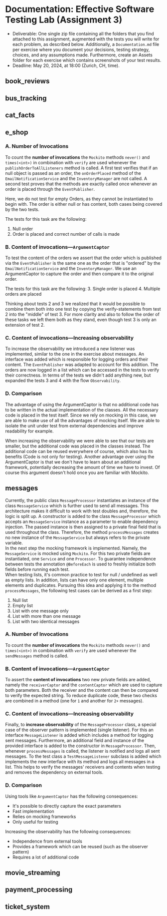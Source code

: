 # Documentation: Effective Software Testing Lab (Assignment 3)

- Deliverable: One single zip file containing all the folders that you find attached to this assignment, augmented with the
tests you will write for each problem, as described below. Additionally, a `Documentation.md` file per exercise where
you document your decisions, testing strategy, choices, and any assumptions made. Furthermore, create an
Assets folder for each exercise which contains screenshots of your test results.
- Deadline: May 20, 2024, at 18:00 (Zurich, CH, time).

## book_reviews

## bus_tracking

## cat_facts

## e_shop

### A. Number of Invocations
To count the **number of invocations** the `Mockito` methods `never()` and `times(<int>)` in combination with `verify` are 
used whenever the `publishOrderToAllListeners` method is called. A first test verifies that if an null object is
passed as an order, the `onOrderPlaced` method of the `EmailNotificationService` and the `InventoryManager` are not
called. A second test proves that the methods are exactly called once whenever an order is placed through the `EventPublisher`.

Here, we do not test for empty Orders, as they cannot be instantiated to begin with. The order is either null or has content,
both cases being covered by the two tests.

The tests for this task are the following:
1. Null order
2. Order is placed and correct number of calls is made

### B. Content of invocations—`ArgumentCaptor`
To test the content of the orders we assert that the order which is published via the `EventPublisher` is the same one
as the order that is "ordered" by the `EmailNotificationService` and the `InventoryManager`. We use an ArgumentCaptor to capture
the order and then compare it to the original order.

The tests for this task are the following:
3. Single order is placed
4. Multiple orders are placed

Thinking about tests 2 and 3 we realized that it would be possible to combine them both into one test by copying the 
verify-statements from test 2 into the "middle" of test 3. For more clarity and also to follow the order of these tasks
we left them both as they stand, even though test 3 is only an extension of test 2.

### C. Content of invocations—Increasing observability

To increase the observability we introduced a new listener was implemented, similar to the one in the exercise about messages.
An interface was added which is responsible for logging orders and their content. The `EventPublisher` was adapted to account
for this addition. The orders are now logged in a list which can be accessed in the tests to verify their correctness.
In terms of the tests we didn't add anything new, but expanded the tests 3 and 4 with the flow `Observability`.

### D. Comparison

The advantage of using the ArgumentCaptor is that no additional code has to be written in the actual implementation of the 
classes. All the necessary code is placed in the test itself. Since we rely on mocking in this case, we are able to make use 
of all the advantages of mocking itself. We are able to isolate the unit under test from external dependencies and improve
readability for example.

When increasing the observability we were able to see that our tests are smaller, but the additional code was placed in
the classes instead. The additional code can be reused everywhere of course, which also has its benefits (Code is not
only for testing). Another advantage over using the ArgumentCaptor is that we don't have to learn about an additional
framework, potentially decreasing the amount of time we have to invest. Of course this argument doesn't hold once you 
are familiar with Mockito.

## messages
Currently, the public class `MessageProcessor` instantiates an instance of the class `MessageService` which is further used to send all messages.
This architecture makes it difficult to work with test doubles and, therefore, the logic is split up. A constructor is added to the class `MessageProcessor`
which accepts an `MessageService` instance as a parameter to enable dependency injection. The passed instance is then assigned to a private final field that
is used throughout the class. Therefore, the method `processMessages` creates no new instance of the `MessageService` but always refers to the private variable.\
In the next step the mocking framework is implemented. Namely, the `MessageService` is mocked using `Mockito`. For this two private fields are instantiated, one `Service`
and one `Processor`. To guarantee independence between tests the annotation `@BeforeEach` is used to freshly initialize both fields before running each test.\
When testing lists, it's common practice to test for null / undefined as well as empty lists. In addition, lists can have only one element, multiple elements and duplicates.
Pursuing this idea and applying it to the method `processMessages`, the following test cases can be derived as a first step:
1. Null list
2. Empty list
3. List with one message only
4. List with more than one message
5. List with two identical messages

### A. Number of Invocations
To count the **number of invocations** the `Mockito` methods `never()` and `times(<int>)` in combination with `verify` are used whenever the `sendMessages` method is called.

### B. Content of invocations—`ArgumentCaptor`
To assert the **content of invocations** two new private fields are added, namely the `receiverCaptor` and the `contentCaptor` which are used to capture both parameters. Both the
receiver and the content can then be compared to verify the expected string. To reduce duplicate code, these two checks are combined in a method (one for `1` and another for `2+` messages).

### C. Content of invocations—Increasing observability
Finally, to **increase observability** of the `MessageProcessor` class, a special case of the observer pattern is implemented (single listener). For this an interface `MessageListener`
is added which includes a method for logging sent messages. Furthermore, an additional field and instance of the provided interface is added to the constructor in `MessageProcessor`.
Then, whenever `processMessages` is called, the listener is notified and logs all sent messages. To the test class a `TestMessageListener` subclass is added which implements the new interface with its method
and logs all messages in a list. This helps to verify the messages' receivers and contents when testing and removes the dependency on external tools.

### D. Comparison
Using tools like `ArgumentCaptor` has the following consequences:
- It's possible to directly capture the exact parameters
- Fast implementation
- Relies on mocking frameworks
- Only useful for testing

Increasing the observability has the following consequences:
- Independence from external tools
- Provides a framework which can be reused (such as the observer pattern)
- Requires a lot of additional code


## movie_streaming

## payment_processing

## ticket_system